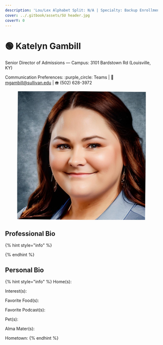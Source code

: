 ```yaml
---
description: 'Lou/Lex Alphabet Split: N/A | Specialty: Backup Enrollment Coordinator'
cover: ../.gitbook/assets/SU header.jpg
coverY: 0
---
```


# 🟢 Katelyn Gambill

Senior Director of Admissions — Campus: 3101 Bardstown Rd (Louisville, KY)

Communication Preferences: :purple\_circle: Teams | :e-mail: mgambill@sullivan.edu | :telephone: (502) 628-3972

<figure><img src="../.gitbook/assets/katelyn.jpg" alt="" width="563"><figcaption></figcaption></figure>

## Professional Bio

{% hint style="info" %}

{% endhint %}

## Personal Bio

{% hint style="info" %}
Home(s):&#x20;

Interest(s):

Favorite Food(s):&#x20;

Favorite Podcast(s):&#x20;

Pet(s):&#x20;

Alma Mater(s):&#x20;

Hometown:&#x20;
{% endhint %}
